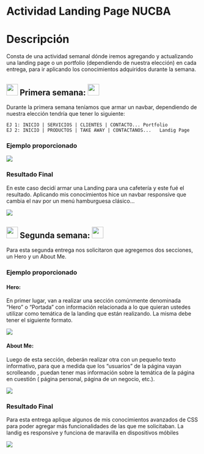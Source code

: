 # Actividad Landing Page NUCBA

<h1>Descripción</h1>
<p>
    Consta de una actividad semanal dónde iremos agregando y actualizando una landing page o un portfolio (dependiendo de nuestra elección) en cada entrega, para ir aplicando los conocimientos adquiridos durante la semana.
</p>

<h2>
    <img src="https://emojipedia-us.s3.amazonaws.com/source/microsoft-teams/337/rocket_1f680.png" width="30">
    Primera semana: 
    <img src="https://emojipedia-us.s3.amazonaws.com/source/microsoft-teams/337/rocket_1f680.png" width="30">
</h2>


<p>
    Durante la primera semana teníamos que armar un navbar, dependiendo de nuestra elección tendría que tener lo siguiente: 

    EJ 1: INICIO | SERVICIOS | CLIENTES | CONTACTO... Portfolio
    EJ 2: INICIO | PRODUCTOS | TAKE AWAY | CONTACTANOS...   Landig Page
</p>

<h3>Ejemplo proporcionado</h3>

<img src="https://cdn.circle.so/romioj6j17az0cvyljbdruua7hec">

<h3>Resultado Final</h3>

<p>
    En este caso decidí armar una Landing para una cafetería y este fué el resultado. Aplicando mis conocimientos hice un navbar responsive que cambia el nav por un menú hamburguesa clásico...
</p>
<img src="https://cdn.discordapp.com/attachments/963137601152364554/1020556144139304970/unknown.png">

<h2>
    <img src="https://emojipedia-us.s3.amazonaws.com/source/microsoft-teams/337/rocket_1f680.png" width="30">
    Segunda semana:
    <img src="https://emojipedia-us.s3.amazonaws.com/source/microsoft-teams/337/rocket_1f680.png" width="30">
</h2>
<p>
    Para esta segunda entrega nos solicitaron que agregemos dos secciones, un Hero y un About Me.
</p>

<h3>Ejemplo proporcionado</h3>
<h4>Hero:</h4>
<p>
    En primer lugar, van a realizar una sección comúnmente denominada “Hero” o “Portada” con información relacionada a lo que quieran ustedes utilizar como temática de la landing que están realizando. La misma debe tener el siguiente formato.
</p>

<img src="https://cdn.circle.so/o23st5dt9vxjwjck6odrlxsfy1ds">

<h4>About Me:</h4>
<p>
    Luego de esta sección, deberán realizar otra con un pequeño texto informativo, para que a medida que los “usuarios” de la página vayan scrolleando , puedan tener mas información sobre la temática de la página en cuestión ( página personal, página de un negocio, etc.).
</p>

<img src="https://cdn.circle.so/udxbjfyl5vwgr47gn3bazjqgz1uk">


<h3>Resultado Final</h3>
<p>
    Para esta entrega aplique algunos de mis conocimientos avanzados de CSS para poder agregar más funcionalidades de las que me solicitaban. La landig es responsive y funciona de maravilla en dispositivos móbiles
</p>
<img src="https://cdn.discordapp.com/attachments/963137601152364554/1020556417184317471/127.0.0.1_5501_.png">